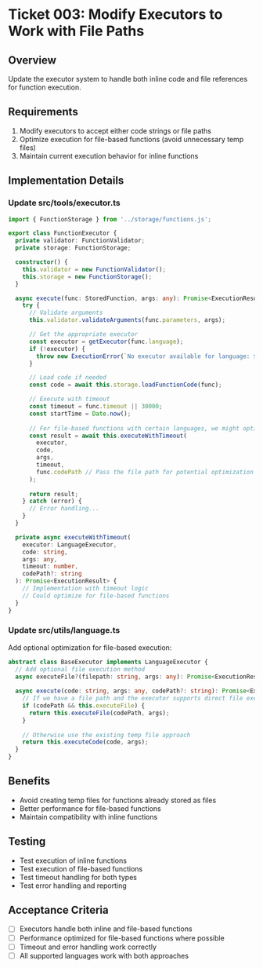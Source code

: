 # Ticket 003: Modify Executors to Work with File Paths

## Overview
Update the executor system to handle both inline code and file references for function execution.

## Requirements
1. Modify executors to accept either code strings or file paths
2. Optimize execution for file-based functions (avoid unnecessary temp files)
3. Maintain current execution behavior for inline functions

## Implementation Details

### Update src/tools/executor.ts

```typescript
import { FunctionStorage } from '../storage/functions.js';

export class FunctionExecutor {
  private validator: FunctionValidator;
  private storage: FunctionStorage;

  constructor() {
    this.validator = new FunctionValidator();
    this.storage = new FunctionStorage();
  }

  async execute(func: StoredFunction, args: any): Promise<ExecutionResult> {
    try {
      // Validate arguments
      this.validator.validateArguments(func.parameters, args);

      // Get the appropriate executor
      const executor = getExecutor(func.language);
      if (!executor) {
        throw new ExecutionError(`No executor available for language: ${func.language}`);
      }

      // Load code if needed
      const code = await this.storage.loadFunctionCode(func);

      // Execute with timeout
      const timeout = func.timeout || 30000;
      const startTime = Date.now();
      
      // For file-based functions with certain languages, we might optimize
      const result = await this.executeWithTimeout(
        executor, 
        code, 
        args, 
        timeout,
        func.codePath // Pass the file path for potential optimization
      );
      
      return result;
    } catch (error) {
      // Error handling...
    }
  }

  private async executeWithTimeout(
    executor: LanguageExecutor,
    code: string,
    args: any,
    timeout: number,
    codePath?: string
  ): Promise<ExecutionResult> {
    // Implementation with timeout logic
    // Could optimize for file-based functions
  }
}
```

### Update src/utils/language.ts

Add optional optimization for file-based execution:

```typescript
abstract class BaseExecutor implements LanguageExecutor {
  // Add optional file execution method
  async executeFile?(filepath: string, args: any): Promise<ExecutionResult>;
  
  async execute(code: string, args: any, codePath?: string): Promise<ExecutionResult> {
    // If we have a file path and the executor supports direct file execution
    if (codePath && this.executeFile) {
      return this.executeFile(codePath, args);
    }
    
    // Otherwise use the existing temp file approach
    return this.executeCode(code, args);
  }
}
```

## Benefits
- Avoid creating temp files for functions already stored as files
- Better performance for file-based functions
- Maintain compatibility with inline functions

## Testing
- Test execution of inline functions
- Test execution of file-based functions
- Test timeout handling for both types
- Test error handling and reporting

## Acceptance Criteria
- [ ] Executors handle both inline and file-based functions
- [ ] Performance optimized for file-based functions where possible
- [ ] Timeout and error handling work correctly
- [ ] All supported languages work with both approaches